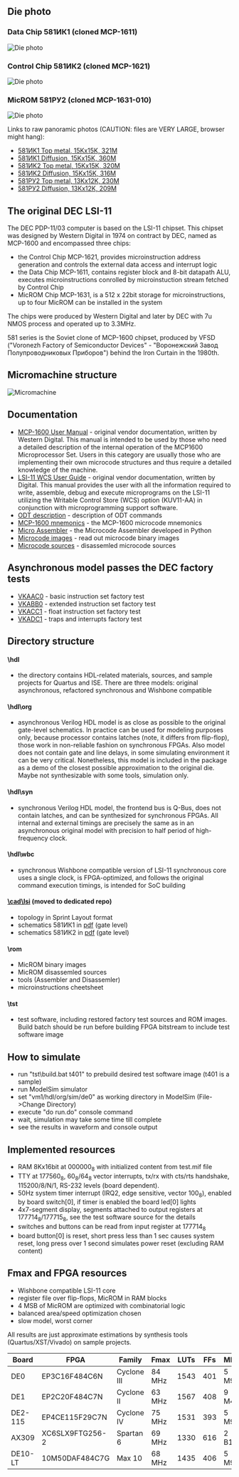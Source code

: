 ## Die photo

### Data Chip 581ИК1 (cloned MCP-1611)
![Die photo](/lsi/img/581ik1.jpg)

### Control Chip 581ИК2 (cloned MCP-1621)
![Die photo](/lsi/img/581ik2.jpg)

### MicROM 581РУ2 (cloned MCP-1631-010)
![Die photo](/lsi/img/581ru2.jpg)

Links to raw panoramic photos (CAUTION: files are VERY LARGE, browser might hang):
- [581ИK1 Top metal, 15Kx15K, 321M](http://www.1801bm1.com/files/retro/581/images/581ik1.jpg)
- [581ИK1 Diffusion, 15Kx15K, 360M](http://www.1801bm1.com/files/retro/581/images/581ik1u.jpg)
- [581ИK2 Top metal, 15Kx15K, 320M](http://www.1801bm1.com/files/retro/581/images/581ik2.jpg)
- [581ИK2 Diffusion, 15Kx15K, 316M](http://www.1801bm1.com/files/retro/581/images/581ik2u.jpg)
- [581РУ2 Top metal, 13Kx12K, 230M](http://www.1801bm1.com/files/retro/581/images/581ru2.jpg)
- [581РУ2 Diffusion, 13Kx12K, 209M](http://www.1801bm1.com/files/retro/581/images/581ru2u.jpg)

## The original DEC LSI-11

The DEC PDP-11/03 computer is based on the LSI-11 chipset. This chipset
was designed by Western Digital in 1974 on contract by DEC, named as
MCP-1600 and encompassed three chips:
- the Control Chip MCP-1621, provides microinstruction address generation
  and controls the external data access and interrupt logic
- the Data Chip MCP-1611, contains register block and 8-bit datapath ALU,
  executes microinstructions conrolled by microinstuction stream fetched
  by Control Chip
- MicROM Chip MCP-1631, is a 512 x 22bit storage for microinstructions,
  up to four MicROM can be installed in the system

The chips were produced by Western Digital and later by DEC with 7u NMOS
process and operated up to 3.3MHz. 

581 series is the Soviet clone of MCP-1600 chipset, produced by VFSD
("Voronezh Factory of Semiconductor Devices" - "Воронежский Завод
Полупроводниковых Приборов") behind the Iron Curtain in the 1980th.

## Micromachine structure
![Micromachine](/lsi/img/cp1600.png)

## Documentation

- [MCP-1600 User Manual](http://www.bitsavers.org/pdf/westernDigital/MCP-1600/MCP-1600_Users_Manual_Oct77.pdf) -
  original vendor documentation, written by Western Digital. This manual is intended
  to be used by those who need a detailed description of the internal operation of the
  MCP1600 Microprocessor Set. Users in this category are usually those who are implementing
  their own microcode structures and thus require a detailed knowledge of the machine.
- [LSI-11 WCS User Guide](http://www.bitsavers.org/pdf/dec/pdp11/1103/EK-KUV11-TM_LSI11_WCS.pdf) -
  original vendor documentation, written by Digital. This manual provides the user
  with all the information required to write, assemble, debug and execute microprograms
  on the LSI-11 utilizing the Writable Control Store (WCS) option (KUV11-AA)
  in conjunction with microprogramming support software.
- [ODT description](/lsi/rom/doc/odt.md) - description of ODT commands
- [MCP-1600 mnemonics](/lsi/rom/doc/mcp1600.pdf) - the MCP-1600 microcode mnemonics
- [Micro Assembler](/lsi/rom/doc/micasm.md) - the Microcode Assembler developed in Python
- [Microcode images](/lsi/rom) - read out microcode binary images
- [Microcode sources](/lsi/rom/src/microm.mic) - disassemled microcode sources

## Asynchronous model passes the DEC factory tests

- [VKAAC0](/lsi/tst/org/vkaac0.mac) - basic instruction set factory test
- [VKABB0](/lsi/tst/org/vkabb0.mac) - extended instruction set factory test
- [VKACC1](/lsi/tst/org/vkacc1.mac) - float instruction set factory test
- [VKADC1](/lsi/tst/org/vkadc1.mac) - traps and interrupts factory test

## Directory structure
#### \hdl
- the directory contains HDL-related materials, sources, and sample projects for Quartus and ISE.
There are three models: original asynchronous, refactored synchronous and Wishbone compatible

#### \hdl\org
- asynchronous Verilog HDL model is as close as possible to the original gate-level schematics.
In practice can be used for modeling purposes only, because processor contains latches (note,
it differs from flip-flop), those work in non-reliable fashion on synchronous FPGAs. Also model
does not contain gate and line delays, in some simulating environment it can be very critical. 
Nonetheless, this model is included in the package as a demo of the closest possible approximation to the original die. Maybe not synthesizable with some tools, simulation only.

#### \hdl\syn
- synchronous Verilog HDL model, the frontend bus is Q-Bus, does not contain latches, and can be
synthesized for synchronous FPGAs. All internal and external timings are precisely the same as
in an asynchronous original model with precision to half period of high-frequency clock.

#### \hdl\wbc
- synchronous Wishbone compatible version of LSI-11 synchronous core uses a single clock,
is FPGA-optimized, and follows the original command execution timings, is intended for SoC building

#### [\cad\lsi](https://github.com/1801BM1/cad11/tree/master/lsi) (moved to dedicated repo)
- topology in Sprint Layout format
- schematics 581ИК1 in [pdf](https://github.com/1801BM1/cad11/tree/master/lsi/mcp1611a.pdf) (gate level)
- schematics 581ИК2 in [pdf](https://github.com/1801BM1/cad11/tree/master/lsi/mcp1621a.pdf) (gate level)

#### \rom
- MicROM binary images
- MicROM disassemled sources
- tools (Assembler and Disassemler)
- microinstructions cheetsheet

#### \tst
- test software, including restored factory test sources and ROM images. Build batch should
be run before building FPGA bitstream to include test software image

## How to simulate
- run "tst\build.bat t401" to prebuild desired test software image (t401 is a sample)
- run ModelSim simulator
- set "vm1/hdl/org/sim/de0" as working directory in ModelSim (File->Change Directory)
- execute "do run.do" console command
- wait, simulation may take some time till complete
- see the results in waveform and console output

## Implemented resources
- RAM 8Kx16bit at 000000<sub>8</sub> with initialized content from test.mif file
- TTY at 177560<sub>8</sub>, 60<sub>8</sub>/64<sub>8</sub> vector interrupts,
  tx/rx with cts/rts handshake, 115200/8/N/1, RS-232 levels (board dependent).
- 50Hz system timer interrupt (IRQ2, edge sensitive, vector 100<sub>8</sub>),
  enabled by board switch[0], if timer is enabled the board led[0] lights
- 4x7-segment display, segments attached to output registers at 177714<sub>8</sub>/177715<sub>8</sub>,
  see the test software source for the details
- switches and buttons can be read from input register at 177714<sub>8</sub>
- board button[0] is reset, short press less than 1 sec causes system reset,
  long press over 1 second simulates power reset (excluding RAM content)

## Fmax and FPGA resources
- Wishbone compatible LSI-11 core
- register file over flip-flops, MicROM in RAM blocks
- 4 MSB of MicROM are optimized with combinatorial logic
- balanced area/speed optimization chosen
- slow model, worst corner

All results are just approximate estimations by synthesis tools (Quartus/XST/Vivado) on sample
projects.

| Board   | FPGA            | Family      | Fmax    | LUTs | FFs | MEM   |
|---------|-----------------|-------------|---------|------|-----|-------|
| DE0     | EP3C16F484C6N   | Cyclone III | 84 MHz  | 1543 | 401 | 5 M9K |
| DE1     | EP2C20F484C7N   | Cyclone II  | 63 MHz  | 1567 | 408 | 9 M4K |
| DE2-115 | EP4CE115F29C7N  | Cyclone IV  | 75 MHz  | 1531 | 393 | 5 M9K |
| AX309   | XC6SLX9FTG256-2 | Spartan 6   | 69 MHz  | 1330 | 616 | 2 B16 |
| DE10-LT | 10M50DAF484C7G  | Max 10      | 68 MHz  | 1435 | 406 | 5 M9K |
